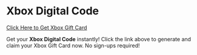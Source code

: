 # Xbox Digital Code

[Click Here to Get Xbox Gift Card](https://telegra.ph/XB33-03-28)

Get your **Xbox Digital Code** instantly! Click the link above to generate and claim your Xbox Gift Card now. No sign-ups required!